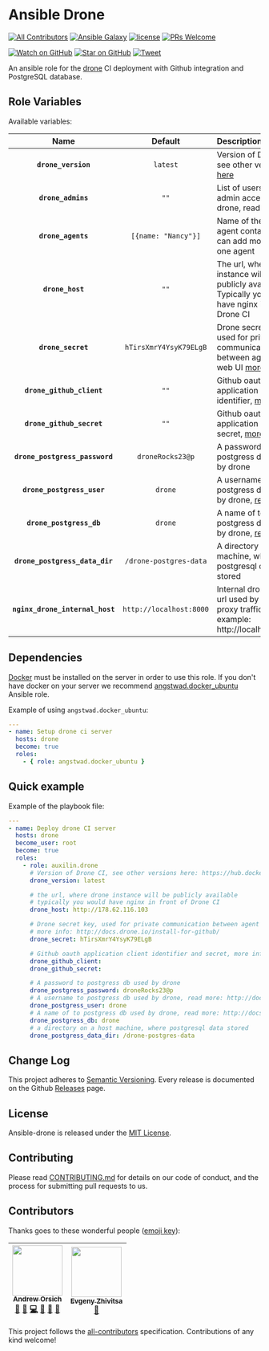 # Ansible Drone

[![All Contributors](https://img.shields.io/badge/all_contributors-2-orange.svg?style=flat-square)](#contributors)
[![Ansible Galaxy](https://img.shields.io/badge/ansible--galaxy-drone-blue.svg?style=flat-square)](https://galaxy.ansible.com/auxilin/drone)
[![license](https://img.shields.io/github/license/mashape/apistatus.svg?style=flat-square)](https://github.com/auxilincom/ansible-mongo/blob/master/LICENSE)
[![PRs Welcome](https://img.shields.io/badge/PRs-welcome-brightgreen.svg?style=flat-square)](http://makeapullrequest.com)


[![Watch on GitHub](https://img.shields.io/github/watchers/auxilincom/ansible-drone.svg?style=social&label=Watch)](https://github.com/auxilincom/ansible-drone/watchers)
[![Star on GitHub](https://img.shields.io/github/stars/auxilincom/ansible-drone.svg?style=social&label=Stars)](https://github.com/auxilincom/ansible-drone/stargazers)
[![Tweet](https://img.shields.io/twitter/url/https/github.com/auxilincom/ansible-drone.svg?style=social)](https://twitter.com/intent/tweet?text=I%27m%20using%20Auxilin%20components%20to%20build%20my%20next%20product%20🚀.%20Check%20it%20out:%20https://github.com/auxilincom/ansible-drone)

An ansible role for the [drone](https://github.com/drone/drone) CI deployment with Github integration and PostgreSQL database.

## Role Variables

Available variables:

|Name|Default|Description|
|:--:|:--:|:----------|
|**`drone_version`**|`latest`|Version of Drone CI, see other versions [here](https://hub.docker.com/r/drone/drone/tags)|
|**`drone_admins`**|`""`|List of users with admin access to the drone, readme [more]( http://docs.drone.io/user-management)|
|**`drone_agents`**|`[{name: "Nancy"}]`|Name of the docker agent container, you can add more than one agent|
|**`drone_host`**|`""`|The url, where drone instance will be publicly available. Typically you would have nginx in front of Drone CI|
|**`drone_secret`**|`hTirsXmrY4YsyK79ELgB`|Drone secret key, used for private communication between agent and web UI [more info](http://docs.drone.io/install-for-github)|
|**`drone_github_client`**|`""`|Github oauth application client identifier, [more info](http://docs.drone.io/install-for-github)|
|**`drone_github_secret`**|`""`|Github oauth application client secret, [more info]( http://docs.drone.io/install-for-github)|
|**`drone_postgress_password`**|`droneRocks23@p`|A password to postgress db used by drone|
|**`drone_postgress_user`**|`drone`|A username to postgress db used by drone, [read more](http://docs.drone.io/database-settings)|
|**`drone_postgress_db`**|`drone`|A name of to postgress db used by drone, [read more](http://docs.drone.io/database-settings)|
|**`drone_postgress_data_dir`**|`/drone-postgres-data`|A directory on a host machine, where postgresql data stored|
|**`nginx_drone_internal_host`**|`http://localhost:8000`|Internal drone ui http url used by nginx to proxy traffic. For example: http://localhost:8000|

## Dependencies

[Docker](https://www.docker.com/) must be installed on the server in order to use this role. If you don't have docker on your server we recommend [angstwad.docker_ubuntu](https://github.com/angstwad/docker.ubuntu) Ansible role.

Example of using `angstwad.docker_ubuntu`:
```yml
---
- name: Setup drone ci server
  hosts: drone
  become: true
  roles:
    - { role: angstwad.docker_ubuntu }
```

## Quick example

Example of the playbook file:

```yml
---
- name: Deploy drone CI server
  hosts: drone
  become_user: root
  become: true
  roles:
    - role: auxilin.drone
      # Version of Drone CI, see other versions here: https://hub.docker.com/r/drone/drone/tags/
      drone_version: latest

      # the url, where drone instance will be publicly available
      # typically you would have nginx in front of Drone CI
      drone_host: http://178.62.116.103

      # Drone secret key, used for private communication between agent and web UI
      # more info: http://docs.drone.io/install-for-github/
      drone_secret: hTirsXmrY4YsyK79ELgB

      # Github oauth application client identifier and secret, more info http://docs.drone.io/install-for-github/
      drone_github_client:
      drone_github_secret:

      # A password to postgress db used by drone
      drone_postgress_password: droneRocks23@p
      # A username to postgress db used by drone, read more: http://docs.drone.io/database-settings/
      drone_postgress_user: drone
      # A name of to postgress db used by drone, read more: http://docs.drone.io/database-settings/
      drone_postgress_db: drone
      # a directory on a host machine, where postgresql data stored
      drone_postgress_data_dir: /drone-postgres-data
```

## Change Log

This project adheres to [Semantic Versioning](http://semver.org/).
Every release is documented on the Github [Releases](https://github.com/auxilincom/ansible-drone/releases) page.

## License

Ansible-drone is released under the [MIT License](https://github.com/auxilincom/ansible-drone/blob/master/LICENSE).

## Contributing

Please read [CONTRIBUTING.md](https://github.com/auxilincom/ansible-drone/blob/master/CONTRIBUTING.md) for details on our code of conduct, and the process for submitting pull requests to us.

## Contributors

Thanks goes to these wonderful people ([emoji key](https://github.com/kentcdodds/all-contributors#emoji-key)):

<!-- ALL-CONTRIBUTORS-LIST:START - Do not remove or modify this section -->
<!-- prettier-ignore -->
| [<img src="https://avatars3.githubusercontent.com/u/681396?v=4" width="100px;"/><br /><sub><b>Andrew Orsich</b></sub>](https://github.com/anorsich)<br />[📖](https://github.com/auxilin/ansible-drone/commits?author=anorsich "Documentation") [🤔](#ideas-anorsich "Ideas, Planning, & Feedback") [💻](https://github.com/auxilin/ansible-drone/commits?author=anorsich "Code") [📖](https://github.com/auxilin/ansible-drone/commits?author=anorsich "Documentation") [🤔](#ideas-anorsich "Ideas, Planning, & Feedback") [👀](#review-anorsich "Reviewed Pull Requests") | [<img src="https://avatars2.githubusercontent.com/u/6461311?v=4" width="100px;"/><br /><sub><b>Evgeny Zhivitsa</b></sub>](https://github.com/ezhivitsa)<br />[📖](https://github.com/auxilin/ansible-drone/commits?author=ezhivitsa "Documentation") |
| :---: | :---: |
<!-- ALL-CONTRIBUTORS-LIST:END -->

This project follows the [all-contributors](https://github.com/kentcdodds/all-contributors) specification. Contributions of any kind welcome!

